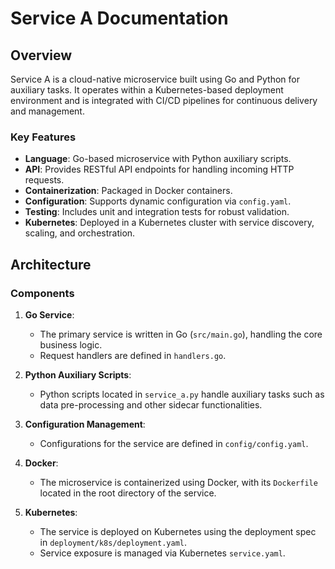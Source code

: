 # Service A Documentation

## Overview

Service A is a cloud-native microservice built using Go and Python for auxiliary tasks. It operates within a Kubernetes-based deployment environment and is integrated with CI/CD pipelines for continuous delivery and management.

### Key Features

- **Language**: Go-based microservice with Python auxiliary scripts.
- **API**: Provides RESTful API endpoints for handling incoming HTTP requests.
- **Containerization**: Packaged in Docker containers.
- **Configuration**: Supports dynamic configuration via `config.yaml`.
- **Testing**: Includes unit and integration tests for robust validation.
- **Kubernetes**: Deployed in a Kubernetes cluster with service discovery, scaling, and orchestration.
  
## Architecture

### Components

1. **Go Service**:
    - The primary service is written in Go (`src/main.go`), handling the core business logic.
    - Request handlers are defined in `handlers.go`.

2. **Python Auxiliary Scripts**:
    - Python scripts located in `service_a.py` handle auxiliary tasks such as data pre-processing and other sidecar functionalities.

3. **Configuration Management**:
    - Configurations for the service are defined in `config/config.yaml`.

4. **Docker**:
    - The microservice is containerized using Docker, with its `Dockerfile` located in the root directory of the service.

5. **Kubernetes**:
    - The service is deployed on Kubernetes using the deployment spec in `deployment/k8s/deployment.yaml`.
    - Service exposure is managed via Kubernetes `service.yaml`.
